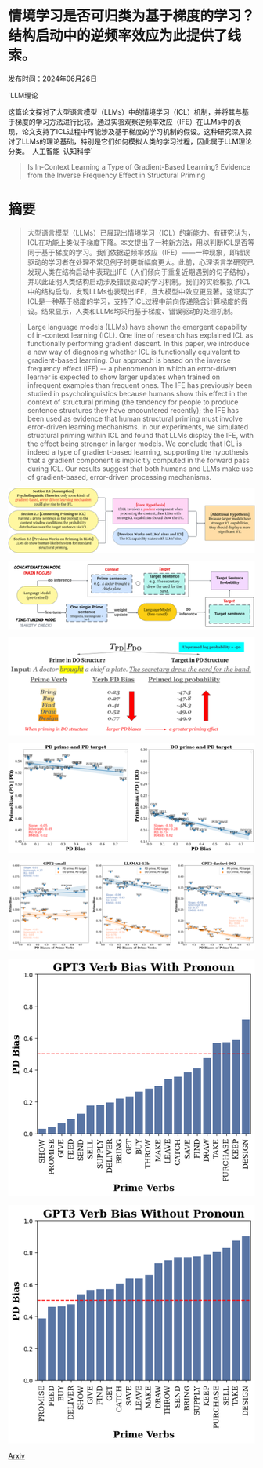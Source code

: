 # 情境学习是否可归类为基于梯度的学习？结构启动中的逆频率效应为此提供了线索。

发布时间：2024年06月26日

`LLM理论

这篇论文探讨了大型语言模型（LLMs）中的情境学习（ICL）机制，并将其与基于梯度的学习方法进行比较。通过实验观察逆频率效应（IFE）在LLMs中的表现，论文支持了ICL过程中可能涉及基于梯度的学习机制的假设。这种研究深入探讨了LLMs的理论基础，特别是它们如何模拟人类的学习过程，因此属于LLM理论分类。` `人工智能` `认知科学`

> Is In-Context Learning a Type of Gradient-Based Learning? Evidence from the Inverse Frequency Effect in Structural Priming

# 摘要

> 大型语言模型（LLMs）已展现出情境学习（ICL）的新能力。有研究认为，ICL在功能上类似于梯度下降。本文提出了一种新方法，用以判断ICL是否等同于基于梯度的学习。我们依据逆频率效应（IFE）——一种现象，即错误驱动的学习者在处理不常见例子时更新幅度更大。此前，心理语言学研究已发现人类在结构启动中表现出IFE（人们倾向于重复近期遇到的句子结构），并以此证明人类结构启动涉及错误驱动的学习机制。我们的实验模拟了ICL中的结构启动，发现LLMs也表现出IFE，且大模型中效应更显著。这证实了ICL是一种基于梯度的学习，支持了ICL过程中前向传递隐含计算梯度的假设。结果显示，人类和LLMs均采用基于梯度、错误驱动的处理机制。

> Large language models (LLMs) have shown the emergent capability of in-context learning (ICL). One line of research has explained ICL as functionally performing gradient descent. In this paper, we introduce a new way of diagnosing whether ICL is functionally equivalent to gradient-based learning. Our approach is based on the inverse frequency effect (IFE) -- a phenomenon in which an error-driven learner is expected to show larger updates when trained on infrequent examples than frequent ones. The IFE has previously been studied in psycholinguistics because humans show this effect in the context of structural priming (the tendency for people to produce sentence structures they have encountered recently); the IFE has been used as evidence that human structural priming must involve error-driven learning mechanisms. In our experiments, we simulated structural priming within ICL and found that LLMs display the IFE, with the effect being stronger in larger models. We conclude that ICL is indeed a type of gradient-based learning, supporting the hypothesis that a gradient component is implicitly computed in the forward pass during ICL. Our results suggest that both humans and LLMs make use of gradient-based, error-driven processing mechanisms.

![情境学习是否可归类为基于梯度的学习？结构启动中的逆频率效应为此提供了线索。](../../../paper_images/2406.18501/reasoning.png)

![情境学习是否可归类为基于梯度的学习？结构启动中的逆频率效应为此提供了线索。](../../../paper_images/2406.18501/overview.png)

![情境学习是否可归类为基于梯度的学习？结构启动中的逆频率效应为此提供了线索。](../../../paper_images/2406.18501/demo.png)

![情境学习是否可归类为基于梯度的学习？结构启动中的逆频率效应为此提供了线索。](../../../paper_images/2406.18501/FT-small_WithPronoun.png)

![情境学习是否可归类为基于梯度的学习？结构启动中的逆频率效应为此提供了线索。](../../../paper_images/2406.18501/IFE.png)

![情境学习是否可归类为基于梯度的学习？结构启动中的逆频率效应为此提供了线索。](../../../paper_images/2406.18501/verb_bias_pronoun_updated.png)

![情境学习是否可归类为基于梯度的学习？结构启动中的逆频率效应为此提供了线索。](../../../paper_images/2406.18501/verb_bias_noPronoun_updated.png)

[Arxiv](https://arxiv.org/abs/2406.18501)